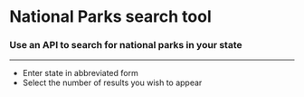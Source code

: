# National Parks search tool 

### Use an API to search for national parks in your state
***
- Enter state in abbreviated form
- Select the number of results you wish to appear 
